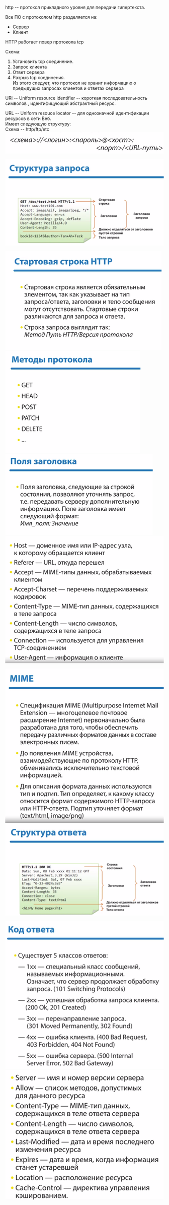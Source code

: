 http -- протокол прикладного уровня для передачи гипертекста.

Все ПО с протоколом http разделяется на:  
* Сервер
* Клиент

HTTP работает повер протокола tcp

Cхема:
1) Установить tcp соединение.
2) Запрос клиента
3) Ответ сервера
4) Разрыв tcp соединения.  
Из этого следует, что протокол не хранит информацию о предыдущих запросах клиентов и ответах сервера

URI -- Uniform resource identifier -- короткая последовательность символов
, идентифицующий абстрактный ресурс.

URL -- Uniform resouce locator -- для однозначной идентификации ресурсов в сети Веб.  
Имеет следующую структуру:  
Схема -- http/ftp/etc  
![](img/http.png)

![](img/struct.png)

![](img/start_str.png)  
![](img/methods.png)  
![](img/field.png)  
![](img/fields.png)  

![](img/mime.png)  
![](img/ans.png)

![](img/ans_codes.png)  
![](img/ans_fields.png)
